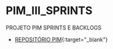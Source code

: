 # PIM_III_SPRINTS
PROJETO PIM SPRINTS E BACKLOGS


- [REPOSITÓRIO PIM](https://github.com/Kostylll/PIM_TERCEIRO_SEMESTRE){:target="_blank"}
